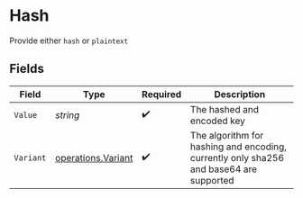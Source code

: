 # Hash

Provide either `hash` or `plaintext`


## Fields

| Field                                                                                  | Type                                                                                   | Required                                                                               | Description                                                                            |
| -------------------------------------------------------------------------------------- | -------------------------------------------------------------------------------------- | -------------------------------------------------------------------------------------- | -------------------------------------------------------------------------------------- |
| `Value`                                                                                | *string*                                                                               | :heavy_check_mark:                                                                     | The hashed and encoded key                                                             |
| `Variant`                                                                              | [operations.Variant](../../models/operations/variant.md)                               | :heavy_check_mark:                                                                     | The algorithm for hashing and encoding, currently only sha256 and base64 are supported |